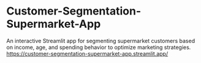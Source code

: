 # Customer-Segmentation-Supermarket-App
An interactive Streamlit app for segmenting supermarket customers based on income, age, and spending behavior to optimize marketing strategies.
https://customer-segmentation-supermarket-app.streamlit.app/
